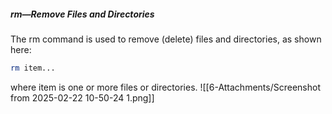 ##### **rm—Remove Files and Directories**
The rm command is used to remove (delete) files and directories, as
shown here:
```bash 
rm item...
```
where item is one or more files or directories.
![[6-Attachments/Screenshot from 2025-02-22 10-50-24 1.png]]

